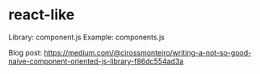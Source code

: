 # react-like

Library: component.js
Example: components.js

Blog post: https://medium.com/@cirossmonteiro/writing-a-not-so-good-naive-component-oriented-js-library-f86dc554ad3a